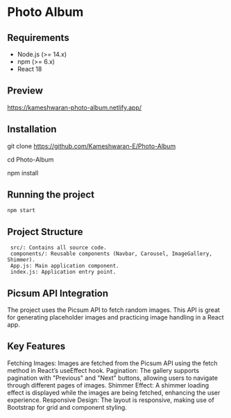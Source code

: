 # Photo Album

## Requirements
- Node.js (>= 14.x)
- npm (>= 6.x)
- React 18

## Preview
https://kameshwaran-photo-album.netlify.app/

## Installation
git clone https://github.com/Kameshwaran-E/Photo-Album

cd Photo-Album

npm install


## Running the project
    npm start

## Project Structure
     src/: Contains all source code.
     components/: Reusable components (Navbar, Carousel, ImageGallery, Shimmer).
     App.js: Main application component.
     index.js: Application entry point.
     
## Picsum API Integration
The project uses the Picsum API to fetch random images. This API is great for generating placeholder images and practicing image handling in a React app.

## Key Features
Fetching Images: Images are fetched from the Picsum API using the fetch method in React’s useEffect hook.
Pagination: The gallery supports pagination with "Previous" and "Next" buttons, allowing users to navigate through different pages of images.
Shimmer Effect: A shimmer loading effect is displayed while the images are being fetched, enhancing the user experience.
Responsive Design: The layout is responsive, making use of Bootstrap for grid and component styling.
